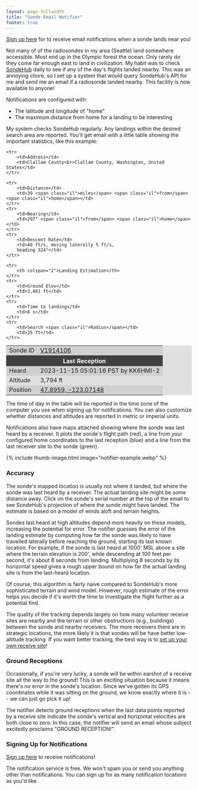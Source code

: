 ```yaml
---
layout: page-fullwidth
title: "Sonde Email Notifier"
footer: true
---
```


[Sign up here](manage) for to receive email notifications when a sonde
lands near you!

Not many of of the radiosondes in my area (Seattle) land somewhere
accessible. Most end up in the Olympic forest the ocean. Only rarely
do they come far enough east to land in civilization. My habit was to
check [SondeHub](https://www.sondehub.org/") daily to see if any of
the day's flights landed nearby.  This was an annoying chore, so I set
up a system that would query SondeHub's API for me and send me an
email if a radiosonde landed nearby. This facility is now available to
anyone!

Notifications are configured with:

* The latitude and longitude of "home"
* The maximum distance from home for a landing to be interesting

My system checks SondeHub regularly. Any landings within the desired search area
are reported. You'll get email with a little table showing the important
statistics, like this example:
<style>
table.sonde {
    background-color: #e0e0e0;
    margin: 0 auto;
}
table.sonde th {
    background-color:  #404040;
    color: white;
}
table.sonde tbody tr:nth-child(odd) {
    background-color:  #d0d0d0;
}
</style>
<table class="sonde">
    <tbody><tr>
        <td>Sonde ID</td>
        <td><a href="https://sondehub.org/#!mt=Mapnik&amp;mz=9&amp;qm=12h&amp;f=V1914106&amp;q=V1914106" target="_blank">V1914106</a></td>
    </tr>
    <tr>
        <th colspan="2">Last Reception
    </th></tr>
    <tr>
        <td>Heard</td>
        <td>2023-11-15 05:01:16 PST by KK6HMI-2</td>
    </tr>
    <tr>
        <td>Altitude</td>
        <td>3,794 ft</td>
    </tr>
    <tr>
        <td>Position</td>
        <td><a href="https://www.google.com/maps/search/?api=1&amp;query=47.8959,-123.07148" target="_blank">47.8959, -123.07148</a></td>
    </tr>

    <tr>
        <td>Address</td>
        <td>Clallam County<br>Clallam County, Washington, United States</td>
    </tr>

    <tr>
        <td>Distance</td>
        <td>39 <span class="il">miles</span> <span class="il">from</span> <span class="il">home</span></td>
    </tr>
    <tr>
        <td>Bearing</td>
        <td>297° <span class="il">from</span> <span class="il">home</span></td>
    </tr>
    <tr>
        <td>Descent Rate</td>
        <td>40 ft/s, moving laterally 5 ft/s,
        heading 324°</td>
    </tr>

    <tr>
        <th colspan="2">Landing Estimation</th>
    </tr>
    <tr>
        <td>Ground Elev</td>
        <td>3,481 ft</td>
    </tr>
    <tr>
        <td>Time to landing</td>
        <td>8 s</td>
    </tr>
    <tr>
        <td>Search <span class="il">Radius</span></td>
        <td>35 ft</td>
    </tr>
</tbody></table>

The time of day in the table will be reported in the time zone of the computer
you use when signing up for notifications. You can also customize whether
distances and altitudes are reported in metric or imperial units.

Notifications also have maps attached showing where the sonde was last
heard by a receiver. It plots the sonde's flight path (red), a
line from your configured home coordinates to the last reception
(blue) and a line from the last receiver site to the sonde (green).

{% include thumb-image.html image="notifier-example.webp" %}

### Accuracy

The sonde's mapped location is usually not where it landed, but where the sonde
was last heard by a receiver. The actual landing site might be some distance
away. Click on the sonde's serial number at the top of the email to see
SondeHub's projection of where the sonde might have landed. The estimate is
based on a model of winds aloft and terrain heights.

Sondes last heard at high altitudes depend more heavily on these
models, increasing the potential for error. The notifier guesses the
error of the landing estimate by computing how far the sonde was
likely to have travelled laterally before reaching the ground,
starting its last known location. For example, if the sonde is last
heard at 1000' MSL above a site where the terrain elevation is 200',
while descending at 100 feet per second, it's about 8 seconds from
landing. Multiplying 8 seconds by its horizontal speed gives a rough
upper bound on how far the actual landing site is from the last-heard
location.

Of course, this algorithm is fairly naive compared to SondeHub's more
sophisticated terrain and wind model. However, rough estimate of the
error helps you decide if it's worth the time to investigate the
flight further as a potential find.

The quality of the tracking depends largely on how many volunteer
receive sites are nearby and the terrain or other obstructions (e.g.,
buildings) between the sonde and nearby receivers. The more receivers
there are in strategic locations, the more likely it is that sondes
will be have better low-altitude tracking. If you want better
tracking, the best way is to [set up your own receive
site](https://github.com/projecthorus/radiosonde_auto_rx/wiki)!


### Ground Receptions

Occasionally, if you're very lucky, a sonde will be within earshot of a receive
site all the way to the ground! This is an exciting situation because it means
there's *no* error in the sonde's location. Since we've gotten its GPS
coordinates while it was sitting on the ground, we know exactly where it is --
we can just go pick it up!

The notifier detects ground receptions when the last data points reported by a
receive site indicate the sonde's vertical and horizontal velocities are both
close to zero. In this case, the notifier will send an email whose subject
excitedly proclaims "GROUND RECEPTION!".

### Signing Up for Notifications

[Sign up here](signup) to receive notifications!

The notification service is free. We won't spam you or send you anything other
than notifications. You can sign up for as many notification locations as you'd
like.
